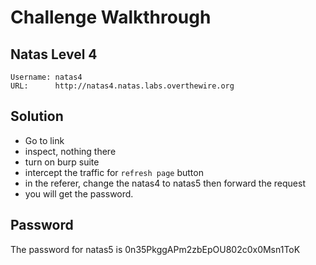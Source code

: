 # Challenge Walkthrough

## Natas Level 4

```
Username: natas4
URL:      http://natas4.natas.labs.overthewire.org
```

## Solution

- Go to link
- inspect, nothing there
- turn on burp suite
- intercept the traffic for `refresh page` button
- in the referer, change the natas4 to natas5 then forward the request
- you will get the password.


## Password

The password for natas5 is 0n35PkggAPm2zbEpOU802c0x0Msn1ToK

